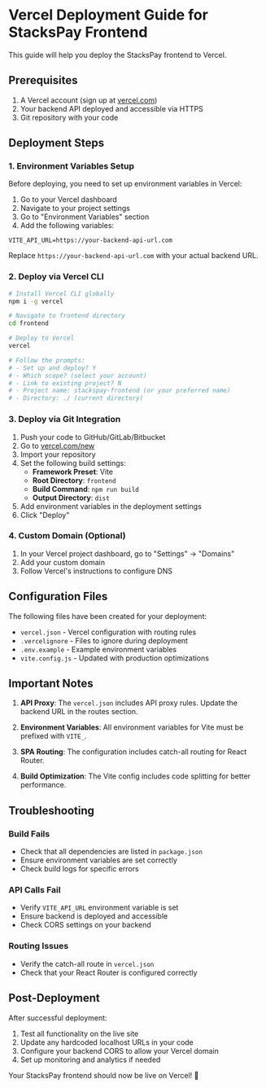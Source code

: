 # Vercel Deployment Guide for StacksPay Frontend

This guide will help you deploy the StacksPay frontend to Vercel.

## Prerequisites

1. A Vercel account (sign up at [vercel.com](https://vercel.com))
2. Your backend API deployed and accessible via HTTPS
3. Git repository with your code

## Deployment Steps

### 1. Environment Variables Setup

Before deploying, you need to set up environment variables in Vercel:

1. Go to your Vercel dashboard
2. Navigate to your project settings
3. Go to "Environment Variables" section
4. Add the following variables:

```
VITE_API_URL=https://your-backend-api-url.com
```

Replace `https://your-backend-api-url.com` with your actual backend URL.

### 2. Deploy via Vercel CLI

```bash
# Install Vercel CLI globally
npm i -g vercel

# Navigate to frontend directory
cd frontend

# Deploy to Vercel
vercel

# Follow the prompts:
# - Set up and deploy? Y
# - Which scope? (select your account)
# - Link to existing project? N
# - Project name: stackspay-frontend (or your preferred name)
# - Directory: ./ (current directory)
```

### 3. Deploy via Git Integration

1. Push your code to GitHub/GitLab/Bitbucket
2. Go to [vercel.com/new](https://vercel.com/new)
3. Import your repository
4. Set the following build settings:
   - **Framework Preset**: Vite
   - **Root Directory**: `frontend`
   - **Build Command**: `npm run build`
   - **Output Directory**: `dist`
5. Add environment variables in the deployment settings
6. Click "Deploy"

### 4. Custom Domain (Optional)

1. In your Vercel project dashboard, go to "Settings" → "Domains"
2. Add your custom domain
3. Follow Vercel's instructions to configure DNS

## Configuration Files

The following files have been created for your deployment:

- `vercel.json` - Vercel configuration with routing rules
- `.vercelignore` - Files to ignore during deployment
- `.env.example` - Example environment variables
- `vite.config.js` - Updated with production optimizations

## Important Notes

1. **API Proxy**: The `vercel.json` includes API proxy rules. Update the backend URL in the routes section.

2. **Environment Variables**: All environment variables for Vite must be prefixed with `VITE_`.

3. **SPA Routing**: The configuration includes catch-all routing for React Router.

4. **Build Optimization**: The Vite config includes code splitting for better performance.

## Troubleshooting

### Build Fails
- Check that all dependencies are listed in `package.json`
- Ensure environment variables are set correctly
- Check build logs for specific errors

### API Calls Fail
- Verify `VITE_API_URL` environment variable is set
- Ensure backend is deployed and accessible
- Check CORS settings on your backend

### Routing Issues
- Verify the catch-all route in `vercel.json`
- Check that your React Router is configured correctly

## Post-Deployment

After successful deployment:

1. Test all functionality on the live site
2. Update any hardcoded localhost URLs in your code
3. Configure your backend CORS to allow your Vercel domain
4. Set up monitoring and analytics if needed

Your StacksPay frontend should now be live on Vercel! 🚀
